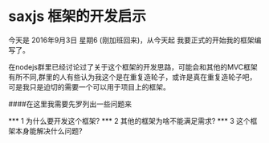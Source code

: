 # saxjs 框架的开发启示

今天是 2016年9月3日 星期6  (刚加班回来)，从今天起 我要正式的开始我的框架编写了。

在nodejs群里已经讨论过了关于这个框架的开发思路，可能会和其他的MVC框架有所不同,群里的人有些认为我这个是在重复造轮子，或许是真在重复造轮子吧，可是我只是迫切的需要一个可以用于项目上的框架。

####在这里我需要先罗列出一些问题来

*** 1 为什么要开发这个框架?
*** 2 其他的框架为啥不能满足需求?
*** 3 这个框架本身能解决什么问题?




